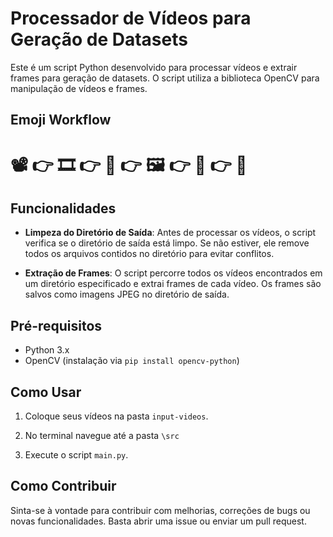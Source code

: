 # Processador de Vídeos para Geração de Datasets

Este é um script Python desenvolvido para processar vídeos e extrair frames para geração de datasets. O script utiliza a biblioteca OpenCV para manipulação de vídeos e frames.

## Emoji Workflow
# 📽 👉 🎞 👉 🐍 👉 🖼 👉 📝 👉 🤖 

## Funcionalidades

- **Limpeza do Diretório de Saída**: Antes de processar os vídeos, o script verifica se o diretório de saída está limpo. Se não estiver, ele remove todos os arquivos contidos no diretório para evitar conflitos.

- **Extração de Frames**: O script percorre todos os vídeos encontrados em um diretório especificado e extrai frames de cada vídeo. Os frames são salvos como imagens JPEG no diretório de saída.

## Pré-requisitos

- Python 3.x
- OpenCV (instalação via `pip install opencv-python`)

## Como Usar

1. Coloque seus vídeos na pasta `input-videos`.
   
2. No terminal navegue até a pasta `\src`

3. Execute o script `main.py`.

## Como Contribuir

Sinta-se à vontade para contribuir com melhorias, correções de bugs ou novas funcionalidades. Basta abrir uma issue ou enviar um pull request.

